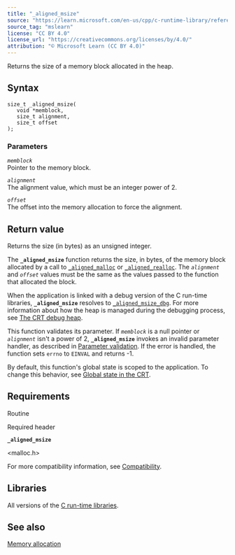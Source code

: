 ```yaml
---
title: "_aligned_msize"
source: "https://learn.microsoft.com/en-us/cpp/c-runtime-library/reference/aligned-msize?view=msvc-170"
source_tag: "mslearn"
license: "CC BY 4.0"
license_url: "https://creativecommons.org/licenses/by/4.0/"
attribution: "© Microsoft Learn (CC BY 4.0)"
---
```

Returns the size of a memory block allocated in the heap.

## Syntax

```
size_t _aligned_msize(
   void *memblock,
   size_t alignment,
   size_t offset
);
```

### Parameters

_`memblock`_  
Pointer to the memory block.

_`alignment`_  
The alignment value, which must be an integer power of 2.

_`offset`_  
The offset into the memory allocation to force the alignment.

## Return value

Returns the size (in bytes) as an unsigned integer.

The **`_aligned_msize`** function returns the size, in bytes, of the memory block allocated by a call to [`_aligned_malloc`](https://learn.microsoft.com/en-us/cpp/c-runtime-library/reference/aligned-malloc?view=msvc-170) or [`_aligned_realloc`](https://learn.microsoft.com/en-us/cpp/c-runtime-library/reference/aligned-realloc?view=msvc-170). The _`alignment`_ and _`offset`_ values must be the same as the values passed to the function that allocated the block.

When the application is linked with a debug version of the C run-time libraries, **`_aligned_msize`** resolves to [`_aligned_msize_dbg`](https://learn.microsoft.com/en-us/cpp/c-runtime-library/reference/aligned-msize-dbg?view=msvc-170). For more information about how the heap is managed during the debugging process, see [The CRT debug heap](https://learn.microsoft.com/en-us/cpp/c-runtime-library/crt-debug-heap-details?view=msvc-170).

This function validates its parameter. If _`memblock`_ is a null pointer or _`alignment`_ isn't a power of 2, **`_aligned_msize`** invokes an invalid parameter handler, as described in [Parameter validation](https://learn.microsoft.com/en-us/cpp/c-runtime-library/parameter-validation?view=msvc-170). If the error is handled, the function sets `errno` to `EINVAL` and returns -1.

By default, this function's global state is scoped to the application. To change this behavior, see [Global state in the CRT](https://learn.microsoft.com/en-us/cpp/c-runtime-library/global-state?view=msvc-170).

## Requirements

Routine

Required header

**`_aligned_msize`**

<malloc.h>

For more compatibility information, see [Compatibility](https://learn.microsoft.com/en-us/cpp/c-runtime-library/compatibility?view=msvc-170).

## Libraries

All versions of the [C run-time libraries](https://learn.microsoft.com/en-us/cpp/c-runtime-library/crt-library-features?view=msvc-170).

## See also

[Memory allocation](https://learn.microsoft.com/en-us/cpp/c-runtime-library/memory-allocation?view=msvc-170)